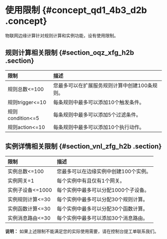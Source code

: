 # 使用限制 {#concept_qd1_4b3_d2b .concept}

物联网边缘计算针对规则计算和实例功能，设有使用限制。

## 规则计算相关限制 {#section_oqz_xfg_h2b .section}

|限制|描述|
|:-|:-|
|规则总数<=100|您最多可以在扩展服务规则计算中创建100条规则。|
|规则trigger<=10|每条规则中最多可以添加10个触发条件。|
|规则condition<=5|每条规则中最多可以添加5个过滤条件。|
|规则action<=10|每条规则中最多可以添加10个执行动作。|

## 实例详情相关限制 {#section_vnl_zfg_h2b .section}

|限制|描述|
|:-|:-|
|实例总数<=100|您最多可以在边缘实例中创建100个实例。|
|实例网关=1|每个实例中有且仅有1个网关。|
|实例子设备<=1000|每个实例中最多可以分配1000个子设备。|
|实例规则计算<=30|每个实例中最多可以分配30个规则计算。|
|实例函数计算<=30|每个实例中最多可以分配30个函数计算。|
|实例消息路由<=30|每个实例中最多可以添加30个消息路由。|

**说明：** 如果上述限制不能满足您的实际使用需要，请在控制台提工单联系我们。

